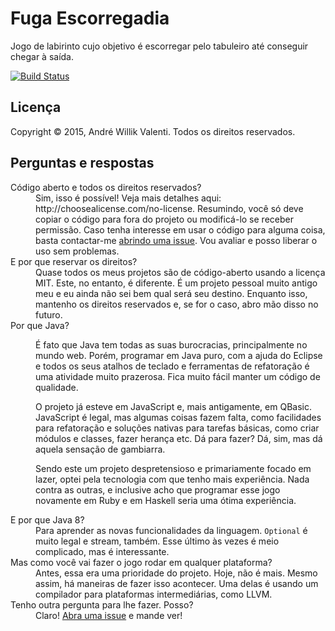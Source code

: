 # Fuga Escorregadia
Jogo de labirinto cujo objetivo é escorregar pelo tabuleiro até conseguir chegar à saída.

[![Build Status](https://travis-ci.org/awvalenti/fugaescorregadia.svg?branch=master)](https://travis-ci.org/awvalenti/fugaescorregadia)

## Licença
Copyright &copy; 2015, André Willik Valenti. Todos os direitos reservados.

## Perguntas e respostas
<dl>
<dt>Código aberto e todos os direitos reservados?</dt>
<dd>Sim, isso é possível! Veja mais detalhes aqui: http://choosealicense.com/no-license.
Resumindo, você só deve copiar o código para fora do projeto ou modificá-lo se receber permissão.
Caso tenha interesse em usar o código para alguma coisa, basta contactar-me
<a href="https://github.com/awvalenti/fugaescorregadia/issues/new">abrindo uma issue</a>.
Vou avaliar e posso liberar o uso sem problemas.</dd>

<dt>E por que reservar os direitos?</dt>
<dd>Quase todos os meus projetos são de código-aberto usando a licença MIT. Este, no entanto,
é diferente. É um projeto pessoal muito antigo meu e eu ainda não sei bem qual será seu destino.
Enquanto isso, mantenho os direitos reservados e, se for o caso, abro mão disso no futuro.</dd>

<dt>Por que Java?</dt>
<dd>
<p>É fato que Java tem todas as suas burocracias, principalmente no mundo web. Porém, programar em Java puro,
com a ajuda do Eclipse e todos os seus atalhos de teclado e ferramentas de refatoração é uma atividade muito prazerosa.
Fica muito fácil manter um código de qualidade.</p>
<p>O projeto já esteve em JavaScript e, mais antigamente, em QBasic. JavaScript é legal, mas algumas coisas fazem falta,
como facilidades para refatoração e soluções nativas para tarefas básicas, como criar módulos e classes, fazer herança etc. Dá para fazer? Dá, sim, mas dá aquela sensação de gambiarra.</p>
<p>Sendo este um projeto despretensioso e primariamente focado em lazer, optei pela tecnologia com que tenho mais experiência.
Nada contra as outras, e inclusive acho que programar esse jogo novamente em Ruby e em Haskell seria uma ótima experiência.</p>
</dd>

<dt>E por que Java 8?</dt>
<dd>Para aprender as novas funcionalidades da linguagem. <code>Optional</code> é muito legal e stream, também. Esse último às vezes é meio complicado, mas é interessante.</dd>

<dt>Mas como você vai fazer o jogo rodar em qualquer plataforma?</dt>
<dd>Antes, essa era uma prioridade do projeto. Hoje, não é mais. Mesmo assim, há maneiras de fazer isso acontecer. Uma delas é usando um compilador para plataformas intermediárias, como LLVM.</dd>

<dt>Tenho outra pergunta para lhe fazer. Posso?</dt>
<dd>Claro!
<a href="https://github.com/awvalenti/fugaescorregadia/issues/new">Abra uma issue</a>
e mande ver!</dd>
</dl>
